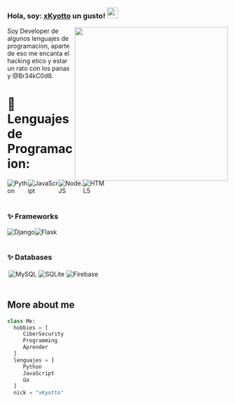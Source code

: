 ### Hola, soy: [xKyotto](https://github.com/xKyotto) un gusto! <img src="https://media.giphy.com/media/hvRJCLFzcasrR4ia7z/giphy.gif" width="25px">

<img src="https://1.bp.blogspot.com/-ut7ZlBpiXD4/XygfxRvZdJI/AAAAAAAEGYg/kDbpacLTIcEIEMgKxCOxHBKe2g9i1GyWACLcBGAsYHQ/w623-h350/tenor.gif" width="350px" align="right">

Soy Developer de algunos lenguajes de programacion, aparte de eso me encanta el hacking etico y estar un rato con los panas y @Br34kC0d8.

# 🔧 Lenguajes de Programacion:
<div style="display: flex;">
<img alt="Python" src="https://img.shields.io/badge/python%20-%2314354C.svg?&style=for-the-badge&logo=python&logoColor=white"/>
<img alt="JavaScript" src="https://img.shields.io/badge/javascript%20-%23323330.svg?&style=for-the-badge&logo=javascript&logoColor=%23F7DF1E"/>
<img alt="Node.JS" src="https://img.shields.io/badge/node.js%20-%2343853D.svg?&style=for-the-badge&logo=node.js&logoColor=white"/>
<img alt="HTML5" src="https://img.shields.io/badge/html5%20-%23E34F26.svg?&style=for-the-badge&logo=html5&logoColor=white"/>
</div>

<br>

### ✨ Frameworks
<div style="display: flex;">
<img alt="Django" src="https://img.shields.io/badge/django%20-%23092E20.svg?&style=for-the-badge&logo=django&logoColor=white"/>
<img alt="Flask" src="https://img.shields.io/badge/flask%20-%23000.svg?&style=for-the-badge&logo=flask&logoColor=white"/>
</div>

<br>

### ✨ Databases
<div style="display: flex;">
	<div style="padding:3px">
		<img alt="MySQL" src="https://img.shields.io/badge/mysql-%2300f.svg?&style=for-the-badge&logo=mysql&logoColor=white"/>
		<img alt="SQLite" src ="https://img.shields.io/badge/sqlite-%2307405e.svg?&style=for-the-badge&logo=sqlite&logoColor=white"/>
	<img alt="Firebase" src="https://img.shields.io/badge/firebase%20-%23039BE5.svg?&style=for-the-badge&logo=firebase"/>
	</div>
</div>

<br>

## More about me
 ```python
class Me:
   hobbies = [
      CiberSecurity
      Programming
      Aprender
   ]
   lenguajes = [
      Python
      JavaScript
      Go
   ]
   nick = "xKyotto"
```

